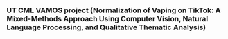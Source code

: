 ### UT CML VAMOS project (Normalization of Vaping on TikTok: A Mixed-Methods Approach Using Computer Vision, Natural Language Processing, and Qualitative Thematic Analysis)
